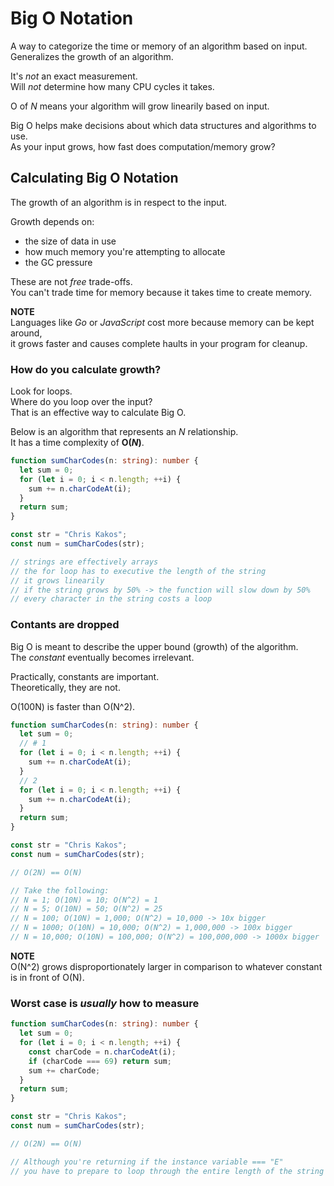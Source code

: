 # Big O Notation

A way to categorize the time or memory of an algorithm based on input.</br>
Generalizes the growth of an algorithm.

It's _not_ an exact measurement.</br>
Will _not_ determine how many CPU cycles it takes.

O of _N_ means your algorithm will grow linearily based on input.

Big O helps make decisions about which data structures and algorithms to use.</br>
As your input grows, how fast does computation/memory grow?

## Calculating Big O Notation

The growth of an algorithm is in respect to the input.

Growth depends on:

- the size of data in use
- how much memory you're attempting to allocate
- the GC pressure

These are not _free_ trade-offs.</br>
You can't trade time for memory because it takes time to create memory.

**NOTE**</br>
Languages like _Go_ or _JavaScript_ cost more because memory can be kept around,</br>
it grows faster and causes complete haults in your program for cleanup.

### How do you calculate growth?

Look for loops.</br>
Where do you loop over the input?</br>
That is an effective way to calculate Big O.

Below is an algorithm that represents an _N_ relationship.</br>
It has a time complexity of **O(_N_)**.

```ts
function sumCharCodes(n: string): number {
  let sum = 0;
  for (let i = 0; i < n.length; ++i) {
    sum += n.charCodeAt(i);
  }
  return sum;
}

const str = "Chris Kakos";
const num = sumCharCodes(str);

// strings are effectively arrays
// the for loop has to executive the length of the string
// it grows linearily
// if the string grows by 50% -> the function will slow down by 50%
// every character in the string costs a loop 
```

### Contants are dropped

Big O is meant to describe the upper bound (growth) of the algorithm.</br>
The _constant_ eventually becomes irrelevant.

Practically, constants are important.</br>
Theoretically, they are not.</br>

O(100N) is faster than O(N^2).

```ts
function sumCharCodes(n: string): number {
  let sum = 0;
  // # 1
  for (let i = 0; i < n.length; ++i) {
    sum += n.charCodeAt(i);
  }
  // 2
  for (let i = 0; i < n.length; ++i) {
    sum += n.charCodeAt(i);
  }
  return sum;
}

const str = "Chris Kakos";
const num = sumCharCodes(str);

// O(2N) == O(N)

// Take the following:
// N = 1; O(10N) = 10; O(N^2) = 1
// N = 5; O(10N) = 50; O(N^2) = 25
// N = 100; O(10N) = 1,000; O(N^2) = 10,000 -> 10x bigger
// N = 1000; O(10N) = 10,000; O(N^2) = 1,000,000 -> 100x bigger
// N = 10,000; O(10N) = 100,000; O(N^2) = 100,000,000 -> 1000x bigger
```

**NOTE**</br>
O(N^2) grows disproportionately larger in comparison to whatever constant is in front of O(N).</br>

### Worst case is _usually_ how to measure

```ts
function sumCharCodes(n: string): number {
  let sum = 0;
  for (let i = 0; i < n.length; ++i) {
    const charCode = n.charCodeAt(i);
    if (charCode === 69) return sum;
    sum += charCode; 
  }
  return sum; 
}

const str = "Chris Kakos";
const num = sumCharCodes(str);

// O(2N) == O(N)

// Although you're returning if the instance variable === "E"
// you have to prepare to loop through the entire length of the string
```

